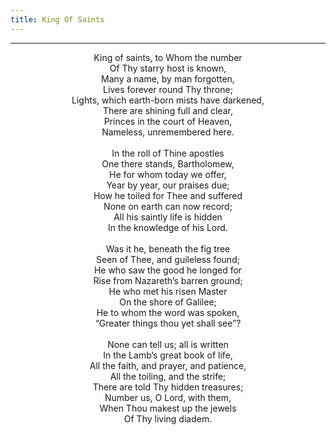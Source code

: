 ```yaml
---
title: King Of Saints
---
```


---
<center>
King of saints, to Whom the number<br/>
Of Thy starry host is known,<br/>
Many a name, by man forgotten,<br/>
Lives forever round Thy throne;<br/>
Lights, which earth-born mists have darkened,<br/>
There are shining full and clear,<br/>
Princes in the court of Heaven,<br/>
Nameless, unremembered here.<br/>
<br/>
In the roll of Thine apostles<br/>
One there stands, Bartholomew,<br/>
He for whom today we offer,<br/>
Year by year, our praises due;<br/>
How he toiled for Thee and suffered<br/>
None on earth can now record;<br/>
All his saintly life is hidden<br/>
In the knowledge of his Lord.<br/>
<br/>
Was it he, beneath the fig tree<br/>
Seen of Thee, and guileless found;<br/>
He who saw the good he longed for<br/>
Rise from Nazareth’s barren ground;<br/>
He who met his risen Master<br/>
On the shore of Galilee;<br/>
He to whom the word was spoken,<br/>
“Greater things thou yet shall see”?<br/>
<br/>
None can tell us; all is written<br/>
In the Lamb’s great book of life,<br/>
All the faith, and prayer, and patience,<br/>
All the toiling, and the strife;<br/>
There are told Thy hidden treasures;<br/>
Number us, O Lord, with them,<br/>
When Thou makest up the jewels<br/>
Of Thy living diadem.
</center>